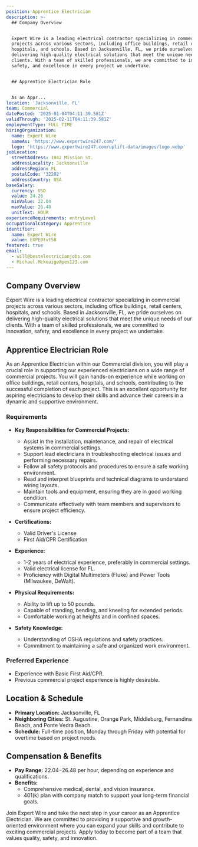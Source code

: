 ```yaml
---
position: Apprentice Electrician
description: >-
  ## Company Overview


  Expert Wire is a leading electrical contractor specializing in commercial
  projects across various sectors, including office buildings, retail centers,
  hospitals, and schools. Based in Jacksonville, FL, we pride ourselves on
  delivering high-quality electrical solutions that meet the unique needs of our
  clients. With a team of skilled professionals, we are committed to innovation,
  safety, and excellence in every project we undertake.


  ## Apprentice Electrician Role


  As an Appr...
location: 'Jacksonville, FL'
team: Commercial
datePosted: '2025-01-04T04:11:39.581Z'
validThrough: '2025-02-11T04:11:39.581Z'
employmentType: FULL_TIME
hiringOrganization:
  name: Expert Wire
  sameAs: 'https://www.expertwire247.com/'
  logo: 'https://www.expertwire247.com/uplift-data/images/logo.webp'
jobLocation:
  streetAddress: 1842 Mission St.
  addressLocality: Jacksonville
  addressRegion: FL
  postalCode: '32202'
  addressCountry: USA
baseSalary:
  currency: USD
  value: 24.26
  minValue: 22.04
  maxValue: 26.48
  unitText: HOUR
experienceRequirements: entryLevel
occupationalCategory: Apprentice
identifier:
  name: Expert Wire
  value: EXPE0tvt58
featured: true
email:
  - will@bestelectricianjobs.com
  - Michael.Mckeaige@pes123.com
---
```




## Company Overview

Expert Wire is a leading electrical contractor specializing in commercial projects across various sectors, including office buildings, retail centers, hospitals, and schools. Based in Jacksonville, FL, we pride ourselves on delivering high-quality electrical solutions that meet the unique needs of our clients. With a team of skilled professionals, we are committed to innovation, safety, and excellence in every project we undertake.

## Apprentice Electrician Role

As an Apprentice Electrician within our Commercial division, you will play a crucial role in supporting our experienced electricians on a wide range of commercial projects. You will gain hands-on experience while working on office buildings, retail centers, hospitals, and schools, contributing to the successful completion of each project. This is an excellent opportunity for aspiring electricians to develop their skills and advance their careers in a dynamic and supportive environment.

### Requirements

- **Key Responsibilities for Commercial Projects:**
  - Assist in the installation, maintenance, and repair of electrical systems in commercial settings.
  - Support lead electricians in troubleshooting electrical issues and performing necessary repairs.
  - Follow all safety protocols and procedures to ensure a safe working environment.
  - Read and interpret blueprints and technical diagrams to understand wiring layouts.
  - Maintain tools and equipment, ensuring they are in good working condition.
  - Communicate effectively with team members and supervisors to ensure project efficiency.

- **Certifications:**
  - Valid Driver's License
  - First Aid/CPR Certification

- **Experience:**
  - 1-2 years of electrical experience, preferably in commercial settings.
  - Valid electrical license for FL.
  - Proficiency with Digital Multimeters (Fluke) and Power Tools (Milwaukee, DeWalt).

- **Physical Requirements:**
  - Ability to lift up to 50 pounds.
  - Capable of standing, bending, and kneeling for extended periods.
  - Comfortable working at heights and in confined spaces.

- **Safety Knowledge:**
  - Understanding of OSHA regulations and safety practices.
  - Commitment to maintaining a safe and organized work environment.

### Preferred Experience

- Experience with Basic First Aid/CPR.
- Previous commercial project experience is highly desirable.

## Location & Schedule

- **Primary Location:** Jacksonville, FL
- **Neighboring Cities:** St. Augustine, Orange Park, Middleburg, Fernandina Beach, and Ponte Vedra Beach.
- **Schedule:** Full-time position, Monday through Friday with potential for overtime based on project needs.

## Compensation & Benefits

- **Pay Range:** $22.04-$26.48 per hour, depending on experience and qualifications.
- **Benefits:**
  - Comprehensive medical, dental, and vision insurance.
  - 401(k) plan with company match to support your long-term financial goals.

Join Expert Wire and take the next step in your career as an Apprentice Electrician. We are committed to providing a supportive and growth-oriented environment where you can expand your skills and contribute to exciting commercial projects. Apply today to become part of a team that values quality, safety, and innovation.
